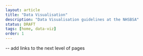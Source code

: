 ```yaml
---
layout: article
title: "Data Visualisation"
description: "Data Visualisation guidelines at the NHSBSA"
status: DRAFT
tags: [home, data-viz]
order: 1
---
```


-- add links to the next level of pages